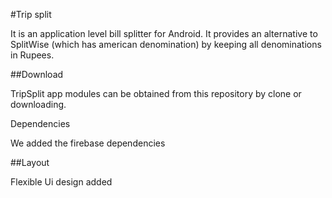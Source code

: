#Trip split

It is an application level bill splitter for Android. 
It provides an alternative to SplitWise (which has american denomination) by keeping all denominations in Rupees.


##Download

TripSplit app modules can be obtained from this repository by clone or downloading.


Dependencies

We added the firebase dependencies

##Layout

Flexible Ui design added




